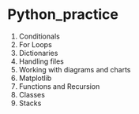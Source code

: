 # Python_practice
1. Conditionals
2. For Loops
3. Dictionaries
4. Handling files
5. Working with diagrams and charts
6. Matplotlib
7. Functions and Recursion
8. Classes
9. Stacks
